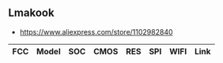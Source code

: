 Lmakook
-------
- https://www.aliexpress.com/store/1102982840

| FCC              | Model       | SOC          | CMOS | RES | SPI   | WIFI       | Link |
|------------------|-------------|--------------|------|-----|-------|------------|------|
